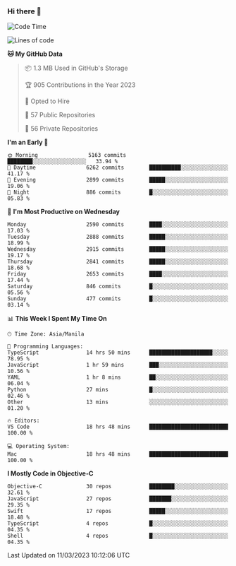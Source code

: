### Hi there 👋

<!--START_SECTION:waka-->
![Code Time](http://img.shields.io/badge/Code%20Time-3%2C720%20hrs%2017%20mins-blue)

![Lines of code](https://img.shields.io/badge/From%20Hello%20World%20I%27ve%20Written-28.2%20million%20lines%20of%20code-blue)

**🐱 My GitHub Data** 

> 📦 1.3 MB Used in GitHub's Storage 
 > 
> 🏆 905 Contributions in the Year 2023
 > 
> 💼 Opted to Hire
 > 
> 📜 57 Public Repositories 
 > 
> 🔑 56 Private Repositories 
 > 
**I'm an Early 🐤** 

```text
🌞 Morning                5163 commits        ████████░░░░░░░░░░░░░░░░░   33.94 % 
🌆 Daytime                6262 commits        ██████████░░░░░░░░░░░░░░░   41.17 % 
🌃 Evening                2899 commits        █████░░░░░░░░░░░░░░░░░░░░   19.06 % 
🌙 Night                  886 commits         █░░░░░░░░░░░░░░░░░░░░░░░░   05.83 % 
```
📅 **I'm Most Productive on Wednesday** 

```text
Monday                   2590 commits        ████░░░░░░░░░░░░░░░░░░░░░   17.03 % 
Tuesday                  2888 commits        █████░░░░░░░░░░░░░░░░░░░░   18.99 % 
Wednesday                2915 commits        █████░░░░░░░░░░░░░░░░░░░░   19.17 % 
Thursday                 2841 commits        █████░░░░░░░░░░░░░░░░░░░░   18.68 % 
Friday                   2653 commits        ████░░░░░░░░░░░░░░░░░░░░░   17.44 % 
Saturday                 846 commits         █░░░░░░░░░░░░░░░░░░░░░░░░   05.56 % 
Sunday                   477 commits         █░░░░░░░░░░░░░░░░░░░░░░░░   03.14 % 
```


📊 **This Week I Spent My Time On** 

```text
🕑︎ Time Zone: Asia/Manila

💬 Programming Languages: 
TypeScript               14 hrs 50 mins      ████████████████████░░░░░   78.95 % 
JavaScript               1 hr 59 mins        ███░░░░░░░░░░░░░░░░░░░░░░   10.56 % 
YAML                     1 hr 8 mins         ██░░░░░░░░░░░░░░░░░░░░░░░   06.04 % 
Python                   27 mins             █░░░░░░░░░░░░░░░░░░░░░░░░   02.46 % 
Other                    13 mins             ░░░░░░░░░░░░░░░░░░░░░░░░░   01.20 % 

🔥 Editors: 
VS Code                  18 hrs 48 mins      █████████████████████████   100.00 % 

💻 Operating System: 
Mac                      18 hrs 48 mins      █████████████████████████   100.00 % 
```

**I Mostly Code in Objective-C** 

```text
Objective-C              30 repos            ████████░░░░░░░░░░░░░░░░░   32.61 % 
JavaScript               27 repos            ███████░░░░░░░░░░░░░░░░░░   29.35 % 
Swift                    17 repos            █████░░░░░░░░░░░░░░░░░░░░   18.48 % 
TypeScript               4 repos             █░░░░░░░░░░░░░░░░░░░░░░░░   04.35 % 
Shell                    4 repos             █░░░░░░░░░░░░░░░░░░░░░░░░   04.35 % 
```




 Last Updated on 11/03/2023 10:12:06 UTC
<!--END_SECTION:waka-->


<!--
**rad182/rad182** is a ✨ _special_ ✨ repository because its `README.md` (this file) appears on your GitHub profile.

Here are some ideas to get you started:

- 🔭 I’m currently working on ...
- 🌱 I’m currently learning ...
- 👯 I’m looking to collaborate on ...
- 🤔 I’m looking for help with ...
- 💬 Ask me about ...
- 📫 How to reach me: ...
- 😄 Pronouns: ...
- ⚡ Fun fact: ...
-->
